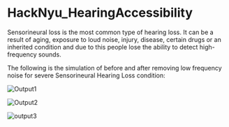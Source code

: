 # HackNyu_HearingAccessibility

Sensorineural loss is the most common type of hearing loss. It can be a result of aging, exposure to loud noise, injury, disease, certain drugs or an inherited condition and due to this people lose the ability to detect high-frequency sounds.

The following is the simulation of before and after removing low frequency noise for severe Sensorineural Hearing Loss condition:

![Output1](https://user-images.githubusercontent.com/73753025/219944819-0f013cfe-8a96-4600-93cf-2cf57db21f0e.jpg)

![Output2](https://user-images.githubusercontent.com/73753025/219944909-e49f5323-235d-4470-a87a-92022cfde8ab.jpg)

![output3](https://user-images.githubusercontent.com/73753025/219944884-46e07ffb-1882-4b84-940a-9f3e876fbe19.jpg)
